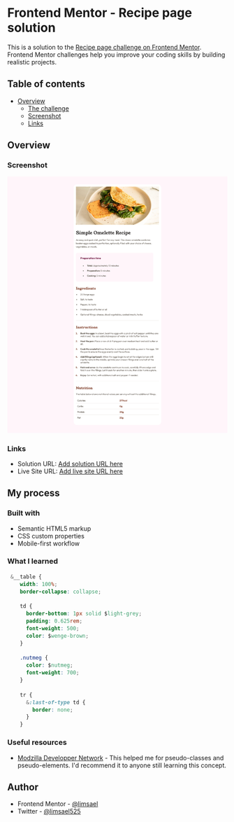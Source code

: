 # Frontend Mentor - Recipe page solution

This is a solution to the [Recipe page challenge on Frontend Mentor](https://www.frontendmentor.io/challenges/recipe-page-KiTsR8QQKm). Frontend Mentor challenges help you improve your coding skills by building realistic projects.

## Table of contents

- [Overview](#overview)
  - [The challenge](https://www.frontendmentor.io/challenges/recipe-page-KiTsR8QQKm)
  - [Screenshot](./Screenshot.png)
  - [Links](#links)

## Overview

### Screenshot

![](./Screenshot.png)

### Links

- Solution URL: [Add solution URL here](https://your-solution-url.com)
- Live Site URL: [Add live site URL here](https://your-live-site-url.com)

## My process

### Built with

- Semantic HTML5 markup
- CSS custom properties
- Mobile-first workflow

### What I learned

```css
 &__table {
    width: 100%;
    border-collapse: collapse;

    td {
      border-bottom: 1px solid $light-grey;
      padding: 0.625rem;
      font-weight: 500;
      color: $wenge-brown;
    }

    .nutmeg {
      color: $nutmeg;
      font-weight: 700;
    }

    tr {
      &:last-of-type td {
        border: none;
      }
    }
```

### Useful resources

- [Modzilla Developper Network](https://developer.mozilla.org/en-US/) - This helped me for pseudo-classes and pseudo-elements. I'd recommend it to anyone still learning this concept.

## Author

- Frontend Mentor - [@limsael](https://www.frontendmentor.io/profile/limsael)
- Twitter - [@limsael525](https://www.twitter.com/limsael525)
